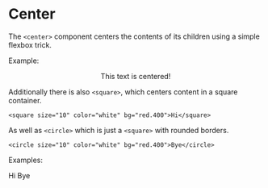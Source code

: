 # Center

The `<center>` component centers the contents of its children using a simple flexbox trick.

Example:

<preview>
  <center bg="red.400" color="white">
    <text>This text is centered!</text>
  </center>
</preview>

Additionally there is also `<square>`, which centers content in a square container.

```
<square size="10" color="white" bg="red.400">Hi</square>
```

As well as `<circle>` which is just a `<square>` with rounded borders.

```
<circle size="10" color="white" bg="red.400">Bye</circle>
```

Examples:

<preview flex>
  <square size="10" color="white" bg="red.400">Hi</square>
  <circle size="10" color="white" bg="red.400" ml=2>Bye</circle>
</preview>